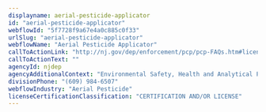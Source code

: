 ```yaml
---
displayname: aerial-pesticide-applicator
id: "aerial-pesticide-applicator"
webflowId: "5f7728f9a67e4a0c885c0f33"
urlSlug: "aerial-pesticide-applicator"
webflowName: "Aerial Pesticide Applicator"
callToActionLink: "http://nj.gov/dep/enforcement/pcp/pcp-FAQs.htm#license12"
callToActionText: ""
agencyId: njdep
agencyAdditionalContext: "Environmental Safety, Health and Analytical Programs, Bureau of Pesticide Operations"
divisionPhone: "(609) 984-6507"
webflowIndustry: "Aerial Pesticide"
licenseCertificationClassification: "CERTIFICATION AND/OR LICENSE"
---
```

